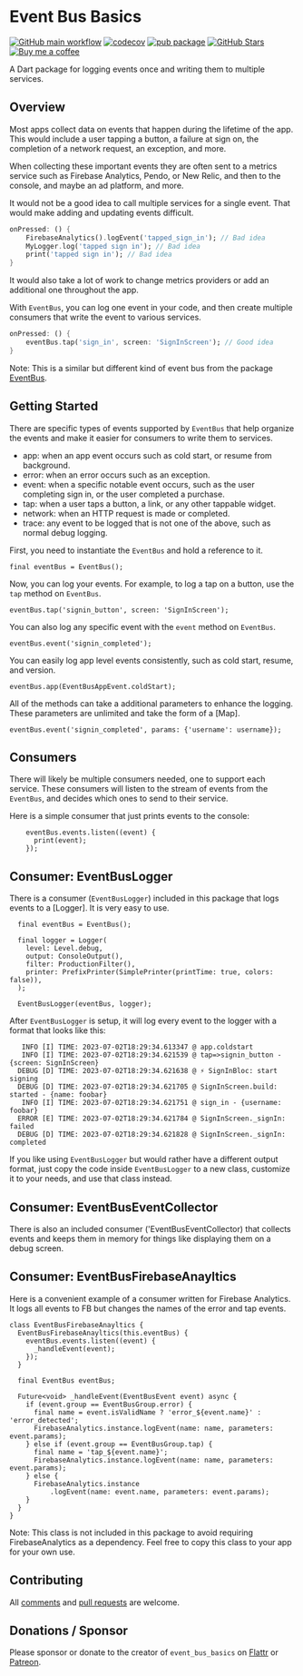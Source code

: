 # Event Bus Basics

[![GitHub main workflow](https://github.com/larryaasen/event_bus_basics/actions/workflows/main.yml/badge.svg)](https://github.com/larryaasen/event_bus_basics/actions/workflows/main.yml)
[![codecov](https://codecov.io/gh/larryaasen/event_bus_basics/branch/main/graph/badge.svg)](https://app.codecov.io/gh/larryaasen/event_bus_basics)
[![pub package](https://img.shields.io/pub/v/event_bus_basics.svg)](https://pub.dartlang.org/packages/event_bus_basics)
[![GitHub Stars](https://img.shields.io/github/stars/larryaasen/event_bus_basics.svg)](https://github.com/larryaasen/event_bus_basics/stargazers)
<a href="https://www.buymeacoffee.com/larryaasen">
  <img alt="Buy me a coffee" src="https://img.shields.io/badge/Donate-Buy%20Me%20A%20Coffee-yellow.svg">
</a>

A Dart package for logging events once and writing them to multiple services.

## Overview

Most apps collect data on events that happen during the lifetime of the app. This
would include a user tapping a button, a failure at sign on, the completion
of a network request, an exception, and more.

When collecting these important events they are often sent to a metrics service
such as Firebase Analytics, Pendo, or New Relic, and then to the console, and maybe an
ad platform, and more.

It would not be a good idea to call multiple services for a single event.
That would make adding and updating events difficult.
```dart
onPressed: () {
    FirebaseAnalytics().logEvent('tapped_sign_in'); // Bad idea
    MyLogger.log('tapped sign in'); // Bad idea
    print('tapped sign in'); // Bad idea
}
```
It would also take a lot of work to change metrics providers or add an 
additional one throughout the app.

With `EventBus`, you can log one event in your code, and then create multiple
consumers that write the event to various services.
```dart
onPressed: () {
    eventBus.tap('sign_in', screen: 'SignInScreen'); // Good idea
}
```


Note: This is a similar but different kind of event bus from the
package [EventBus](https://pub.dev/packages/event_bus).

## Getting Started


There are specific types of events supported by `EventBus` that help organize
the events and make it easier for consumers to write them to services.

- app: when an app event occurs such as cold start, or resume from background.
- error: when an error occurs such as an exception.
- event: when a specific notable event occurs, such as the user completing sign
in, or the user completed a purchase.
- tap: when a user taps a button, a link, or any other tappable widget.
- network: when an HTTP request is made or completed.
- trace: any event to be logged that is not one of the above, such as normal
debug logging.

First, you need to instantiate the `EventBus` and hold a reference to it.
```
final eventBus = EventBus();
```

Now, you can log your events. For example, to log a tap on a button, use the
`tap` method on `EventBus`.
```
eventBus.tap('signin_button', screen: 'SignInScreen');
```

You can also log any specific event with the `event` method on `EventBus`.
```
eventBus.event('signin_completed');
```

You can easily log app level events consistently, such as cold start, resume, and version.
```
eventBus.app(EventBusAppEvent.coldStart);
```

All of the methods can take a additional parameters to enhance the logging.
These parameters are unlimited and take the form of a [Map].
```
eventBus.event('signin_completed', params: {'username': username});
```

## Consumers

There will likely be multiple consumers needed, one to support each service.
These consumers will listen to the stream of events from the `EventBus`, and
decides which ones to send to their service.

Here is a simple consumer that just prints events to the console:

```
    eventBus.events.listen((event) {
      print(event);
    });
```

## Consumer: EventBusLogger

There is a consumer (`EventBusLogger`) included in this package that logs events to a [Logger].
It is very easy to use.

```
  final eventBus = EventBus();

  final logger = Logger(
    level: Level.debug,
    output: ConsoleOutput(),
    filter: ProductionFilter(),
    printer: PrefixPrinter(SimplePrinter(printTime: true, colors: false)),
  );

  EventBusLogger(eventBus, logger);
```

After `EventBusLogger` is setup, it will log every event to the logger with a format
that looks like this:
```text
   INFO [I] TIME: 2023-07-02T18:29:34.613347 @ app.coldstart
   INFO [I] TIME: 2023-07-02T18:29:34.621539 @ tap=>signin_button - {screen: SignInScreen}
  DEBUG [D] TIME: 2023-07-02T18:29:34.621638 @ ⚡︎ SignInBloc: start signing
  DEBUG [D] TIME: 2023-07-02T18:29:34.621705 @ SignInScreen.build: started - {name: foobar}
   INFO [I] TIME: 2023-07-02T18:29:34.621751 @ sign_in - {username: foobar}
  ERROR [E] TIME: 2023-07-02T18:29:34.621784 @ SignInScreen._signIn: failed
  DEBUG [D] TIME: 2023-07-02T18:29:34.621828 @ SignInScreen._signIn: completed
```

If you like using `EventBusLogger` but would rather have a different output
format, just copy the code inside `EventBusLogger` to a new class, customize it
to your needs, and use that class instead.

## Consumer: EventBusEventCollector
There is also an included consumer ('EventBusEventCollector) that collects
events and keeps them in memory for things like displaying them on a
debug screen.


## Consumer: EventBusFirebaseAnayltics

Here is a convenient example of a consumer written for Firebase Analytics. It logs all
events to FB but changes the names of the error and tap events.

```
class EventBusFirebaseAnayltics {
  EventBusFirebaseAnayltics(this.eventBus) {
    eventBus.events.listen((event) {
      _handleEvent(event);
    });
  }

  final EventBus eventBus;

  Future<void> _handleEvent(EventBusEvent event) async {
    if (event.group == EventBusGroup.error) {
      final name = event.isValidName ? 'error_${event.name}' : 'error_detected';
      FirebaseAnalytics.instance.logEvent(name: name, parameters: event.params);
    } else if (event.group == EventBusGroup.tap) {
      final name = 'tap_${event.name}';
      FirebaseAnalytics.instance.logEvent(name: name, parameters: event.params);
    } else {
      FirebaseAnalytics.instance
          .logEvent(name: event.name, parameters: event.params);
    }
  }
}
```
Note: This class is not included in this package to avoid requiring 
FirebaseAnalytics as a dependency. Feel free to copy this class to your app
for your own use.

## Contributing
All [comments](https://github.com/larryaasen/event_bus_basics/issues) and [pull requests](https://github.com/larryaasen/event_bus_basics/pulls) are welcome.

## Donations / Sponsor

Please sponsor or donate to the creator of `event_bus_basics` on [Flattr](https://flattr.com/@larryaasen) or [Patreon](https://www.patreon.com/larryaasen).
